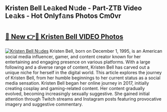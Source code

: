## Kristen Bell Le𝚊ked N𝚞de - Part-ZTB Video Le𝚊ks - Hot Onlyf𝚊ns Photos Cm0vr

# <h2><a href="http://ac25348.deff.icu/?id=Kristen+Bell">🔗 New 👉🔴 Kristen Bell VIDEO Photos</a></h2>

[![Kristen Bell N𝚞des](https://i.imgur.com/rIISA9y.gif)](http://ac25348.deff.icu/?id=Kristen+Bell)
Kristen Bell, born on December 1, 1995, is an American social media influencer, gamer, and content creator known for her entertaining and engaging presence on various platforms. With a large following and a diverse range of content, Kristen Bell has carved out a unique niche for herself in the digital world. This article explores the journey of Kristen Bell, from her humble beginnings to her current status as a social media sensation. Kristen Bell began her online journey in 2017, initially creating cosplay and gaming-related content. Her content gradually evolved, becoming increasingly sexually suggestive. She gained initial attention through Twitch streams and Instagram posts featuring provocative imagery and suggestive commentary.
